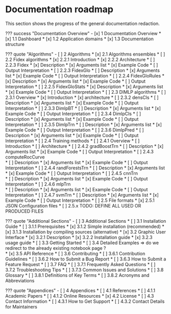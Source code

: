 # Documentation roadmap

This section shows the progress of the general documentation redaction.

??? success "Documentation Overview"
    - [x] 1 Documentation Overview
        * [x] 1.1 Dashboard
        * [x] 1.2 Application domains
        * [x] 1.3 Documentation structure

??? quote "Algorithms"
    - [ ] 2 Algorithms
        * [x] 2.1 Algorithms ensembles
        * [ ] 2.2 Fidex algorithms
            * [x] 2.2.1 Introduction
            * [x] 2.2.2 Architecture
            * [ ] 2.2.3 Fidex
                * [x] Description
                * [x] Arguments list
                * [x] Example Code
                * [ ] Output Interpretation
            * [ ] 2.2.3 FidexGlo
                * [ ] Description
                * [x] Arguments list
                * [x] Example Code
                * [ ] Output Interpretation
            * [ ] 2.2.4 FidexGloRules
                * [x] Description
                * [x] Arguments list
                * [x] Example Code
                * [ ] Output Interpretation
            * [ ] 2.2.5 FidexGloStats
                * [x] Description
                * [x] Arguments list
                * [x] Example Code
                * [ ] Output Interpretation
        * [ ] 2.3 DIMLP algorithms 
            * [ ] 2.3.1 Overview
                * [x] Introduction
                * [x] architecture
            * [ ] 2.3.2 densCls
                * [ ] Description
                * [x] Arguments list
                * [x] Example Code
                * [ ] Output Interpretation
            * [ ] 2.3.3 DimlpBT
                * [ ] Description
                * [x] Arguments list
                * [x] Example Code
                * [ ] Output Interpretation
            * [ ] 2.3.4 DimlpCls
                * [ ] Description
                * [x] Arguments list
                * [x] Example Code
                * [ ] Output Interpretation
            * [ ] 2.3.5 DimlpTrn
                * [ ] Description
                * [x] Arguments list
                * [x] Example Code
                * [ ] Output Interpretation
            * [ ] 2.3.6 DimlpPred
                * [ ] Description
                * [x] Arguments list
                * [x] Example Code
                * [ ] Output Interpretation
        * [ ] 2.4 Training methods
            * [ ] 2.4.1 Overview
                * [ ] Introduction 
                * [ ] Architecture
            * [ ] 2.4.2 gradBoostTrn
                * [ ] Description
                * [x] Arguments list
                * [x] Example Code
                * [ ] Output Interpretation
            * [ ] 2.4.3 computeRocCurve      
                * [ ] Description
                * [x] Arguments list
                * [x] Example Code
                * [ ] Output Interpretation
            * [ ] 2.4.4 randForestsTrn
                * [ ] Description
                * [x] Arguments list
                * [x] Example Code
                * [ ] Output Interpretation
            * [ ] 2.4.5 cnnTrn    
                * [ ] Description
                * [x] Arguments list
                * [x] Example Code
                * [ ] Output Interpretation
            * [ ] 2.4.6 mlpTrn   
                * [ ] Description
                * [x] Arguments list
                * [x] Example Code
                * [ ] Output Interpretation
            * [ ] 2.4.7 svmTrn
                * [ ] Description
                * [x] Arguments list
                * [x] Example Code
                * [ ] Output Interpretation
        * [ ] 2.5 File formats
            * [x] 2.5.1 JSON Configuration files
            * [ ] 2.5.x TODO: DEFINE ALL USED OR PRODUCED FILES

??? quote "Additional Sections"
    - [ ] 3 Additional Sections
        * [ ] 3.1 Installation Guide
            * [ ] 3.1.1 Prerequisites
            * [x] 3.1.2 Simple installation (recommended)
            * [x] 3.1.3 Installation by compiling sources (alternative)
        * [x] 3.2 Graphic User Interface
            * [x] 3.2.1 Description
            * [x] 3.2.2 Installation guide
            * [x] 3.2.3 usage guide
        * [ ] 3.3 Getting Started
        * [ ] 3.4 Detailed Examples => do we redirect to the already existing notebook page ?  
        * [x] 3.5 API Reference
        * [ ] 3.6 Contributing
            * [ ] 3.6.1 Contribution Guidelines
            * [ ] 3.6.2 How to Submit a Bug Report
            * [ ] 3.6.3 How to Submit a Feature Request
        * [ ] 3.7 FAQ
            * [ ] 3.7.1 Frequently Asked Questions
            * [ ] 3.7.2 Troubleshooting Tips
            * [ ] 3.7.3 Common Issues and Solutions
        * [ ] 3.8 Glossary
            * [ ] 3.8.1 Definitions of Key Terms
            * [ ] 3.8.2 Acronyms and Abbreviations

??? quote "Appendices"
    - [ ] 4 Appendices
        * [ ] 4.1 References
            * [ ] 4.1.1 Academic Papers
            * [ ] 4.1.2 Online Resources
        * [x] 4.2 License
        * [ ] 4.3 Contact Information
            * [ ] 4.3.1 How to Get Support
            * [ ] 4.3.2 Contact Details for Maintainers